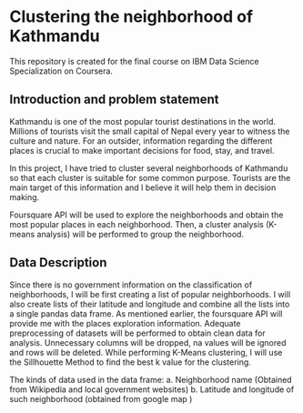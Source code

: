 # Clustering the neighborhood of Kathmandu
This repository is created for the final course on IBM Data Science Specialization on Coursera. 
## Introduction and problem statement
Kathmandu is one of the most popular tourist destinations in the world. Millions of tourists visit
the small capital of Nepal every year to witness the culture and nature. For an outsider,
information regarding the different places is crucial to make important decisions for food, stay,
and travel.

In this project, I have tried to cluster several neighborhoods of Kathmandu so that each cluster is
suitable for some common purpose. Tourists are the main target of this information and I believe
it will help them in decision making.

Foursquare API will be used to explore the neighborhoods and obtain the most popular places in
each neighborhood. Then, a cluster analysis (K-means analysis) will be performed to group the
neighborhood.

## Data Description
Since there is no government information on the classification of neighborhoods, I will be first
creating a list of popular neighborhoods. I will also create lists of their latitude and longitude and
combine all the lists into a single pandas data frame.
As mentioned earlier, the foursquare API will provide me with the places exploration
information. Adequate preprocessing of datasets will be performed to obtain clean data for analysis.
Unnecessary columns will be dropped, na values will be ignored and rows will be deleted.
While performing K-Means clustering, I will use the Sillhouette Method to find the best k value
for the clustering.

The kinds of data used in the data frame:
a. Neighborhood name (Obtained from Wikipedia and local government websites)
b. Latitude and longitude of such neighborhood (obtained from google map )
